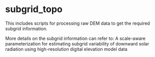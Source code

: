 # subgrid_topo

This includes scripts for processing raw DEM data to get the required subgrid information.

More details on the subgrid information can refer to:
A scale-aware parameterization for estimating subgrid variability of downward solar radiation using high-resolution digital elevation model data

